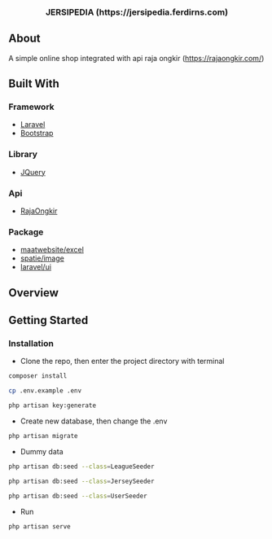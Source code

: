 <!-- PROJECT LOGO -->
<p align="center">
  <h3 align="center">JERSIPEDIA (https://jersipedia.ferdirns.com)</h3>
</p>

<!-- ABOUT -->
## About 
A simple online shop integrated with api raja ongkir (https://rajaongkir.com/)

## Built With

### Framework

* [Laravel](https://laravel.com)
* [Bootstrap](https://getbootstrap.com)

### Library

* [JQuery](https://jquery.com)

### Api

* [RajaOngkir](https://rajaongkir.com)

### Package

* [maatwebsite/excel](https://github.com/Maatwebsite/Laravel-Excel)
* [spatie/image](https://github.com/spatie/image)
* [laravel/ui](https://github.com/laravel/ui)

<!-- OVERVIEW -->
## Overview



<!-- GETTING STARTED -->
## Getting Started

### Installation

* Clone the repo, then enter the project directory with terminal
```sh
composer install
```
```sh
cp .env.example .env
```
```sh
php artisan key:generate
```
* Create new database, then change the .env
```sh
php artisan migrate
```
* Dummy data 
```sh
php artisan db:seed --class=LeagueSeeder
```
```sh
php artisan db:seed --class=JerseySeeder
```
```sh
php artisan db:seed --class=UserSeeder
```
* Run
```sh
php artisan serve
```


